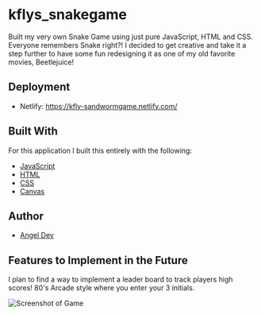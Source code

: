 # kflys_snakegame
Built my very own Snake Game using just pure JavaScript, HTML and CSS. Everyone remembers Snake right?! I decided to get creative and take it a step further to have some fun redesigning it as one of my old favorite movies, Beetlejuice! 

## Deployment 
* Netlify: https://kfly-sandwormgame.netlify.com/ 

## Built With
For this application I built this entirely with the following: 
* [JavaScript](https://www.w3schools.com/js/) 
* [HTML](https://www.w3schools.com/html/)
* [CSS](https://www.w3schools.com/css/)
* [Canvas](https://developer.mozilla.org/en-US/docs/Web/HTML/Element/canvas)

## Author
* [Angel Dev](https://github.com/AngelDev727)

## Features to Implement in the Future
I plan to find a way to implement a leader board to track players high scores! 80's Arcade style where you enter your 3 initials. 

![Screenshot of Game](2018-11-14-18-33-16.png)
